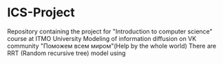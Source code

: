 # ICS-Project
Repository containing the project for "Introduction to computer science" course at ITMO University
Modeling of information diffusion on VK community "Поможем всем миром"(Help by the whole world)
There are RRT (Random recursive tree) model using
